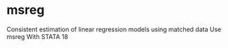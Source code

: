 # msreg
Consistent estimation of linear regression models using matched data Use msreg With STATA 18
